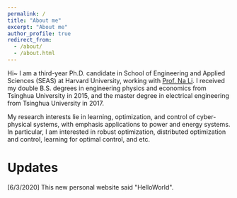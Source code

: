 ```yaml
---
permalink: /
title: "About me"
excerpt: "About me"
author_profile: true
redirect_from: 
  - /about/
  - /about.html
---
```


Hi~ I am a third-year Ph.D. candidate in School of Engineering and Applied Sciences (SEAS) at Harvard University, working with [Prof. Na Li](https://nali.seas.harvard.edu/). I received my double B.S. degrees in engineering physics and economics from Tsinghua University in 2015, and the master degree in electrical engineering from Tsinghua University in 2017.

My research interests lie in learning, optimization, and control of cyber-physical systems, with emphasis applications to power and energy systems. In particular, I am interested in robust optimization, distributed optimization and control, learning for optimal control, and etc. 

Updates
======
[6/3/2020] This new personal website said "HelloWorld".

